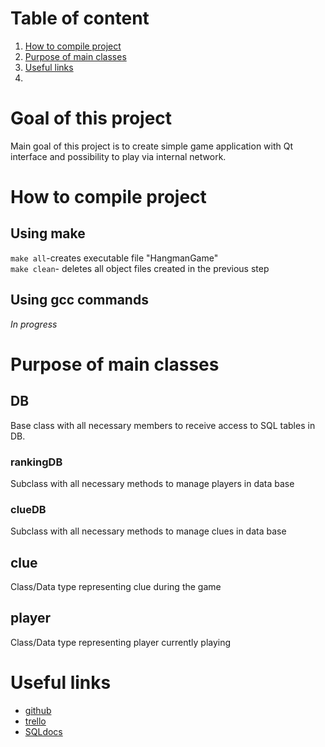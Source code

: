# Table of content
1. [How to compile project](#Compile)
2. [Purpose of main classes](#classes)
3. [Useful links](#links)
4. 
# Goal of this project
Main goal of this project is to create simple game application with Qt interface and possibility to play via internal network.

# How to compile project <a name="Compile"></a>
## Using make
`make all`-creates executable file "HangmanGame"  
`make clean`- deletes all object files created in the previous step
## Using gcc commands
*In progress*
# Purpose of main classes <a name="classes"></a>
## DB
Base class with all necessary members to receive access to SQL tables in DB.
### rankingDB
Subclass with all necessary methods to manage players in data base
### clueDB
Subclass with all necessary methods to manage clues in data base
## clue
Class/Data type representing clue during the game
## player
Class/Data type representing player currently playing
# Useful links <a name="links"></a>
* [github](https://github.com/Miki575/Hangman)
* [trello](https://trello.com/b/YoOQn3bZ/hangman)
* [SQLdocs](https://dev.mysql.com/doc/connector-cpp/8.0/en/connector-cpp-introduction.html)